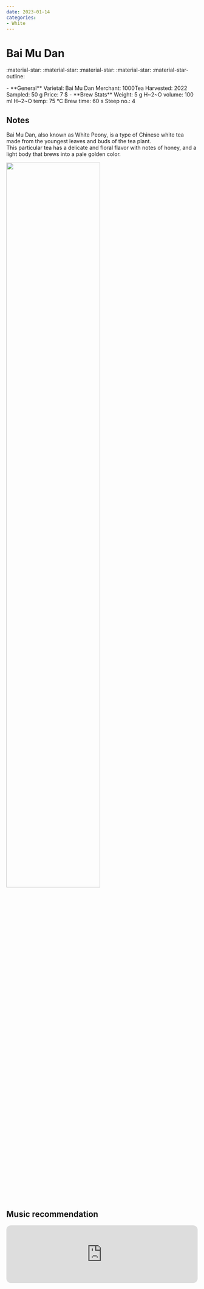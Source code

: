 ```yaml
---
date: 2023-01-14
categories:
- White
---
```

# Bai Mu Dan

:material-star: :material-star: :material-star: :material-star: :material-star-outline:


<div class="grid cards" markdown>
- **General**  
Varietal: Bai Mu Dan  
Merchant:   1000Tea  
Harvested: 2022  
Sampled: 50 g  
Price: 7 $
- **Brew Stats**  
Weight: 5 g  
H~2~O volume: 100 ml  
H~2~O temp: 75 °C   
Brew time: 60 s  
Steep no.: 4
</div>

## Notes

Bai Mu Dan, also known as White Peony, is a type of Chinese white tea made from the youngest leaves and buds of the tea plant.  
This particular tea has a delicate and floral flavor with notes of honey, and a light body that brews into a pale golden color.

<img src="/img/wheel/pai-mu-tan-somerset.svg" width="70%"></img>

<!-- more -->

## Music recommendation

<iframe style="border-radius:12px" src="https://open.spotify.com/embed/track/2ImssOh22gRbG07e0VIeUR?utm_source=generator&theme=0" width="100%" height="152" frameBorder="0" allowfullscreen="" allow="autoplay; clipboard-write; encrypted-media; fullscreen; picture-in-picture" loading="lazy"></iframe>

<div style="visibility: hidden">
................................................................................................................................................................................................
</div>



